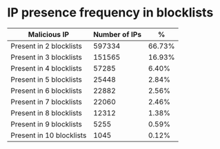# IP presence frequency in blocklists
| Malicious IP | Number of IPs | % |
|----|----|----|
| Present in 2 blocklists | 597334 | 66.73% |
| Present in 3 blocklists | 151565 | 16.93% |
| Present in 4 blocklists | 57285 | 6.40% |
| Present in 5 blocklists | 25448 | 2.84% |
| Present in 6 blocklists | 22882 | 2.56% |
| Present in 7 blocklists | 22060 | 2.46% |
| Present in 8 blocklists | 12312 | 1.38% |
| Present in 9 blocklists | 5255 | 0.59% |
| Present in 10 blocklists | 1045 | 0.12% |
